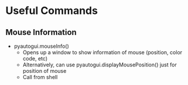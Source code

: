 # Useful Commands

## Mouse Information
- pyautogui.mouseInfo()
    - Opens up a window to show information of mouse (position, color code, etc)
    - Alternatively, can use pyautogui.displayMousePosition() just for position of mouse
    - Call from shell


